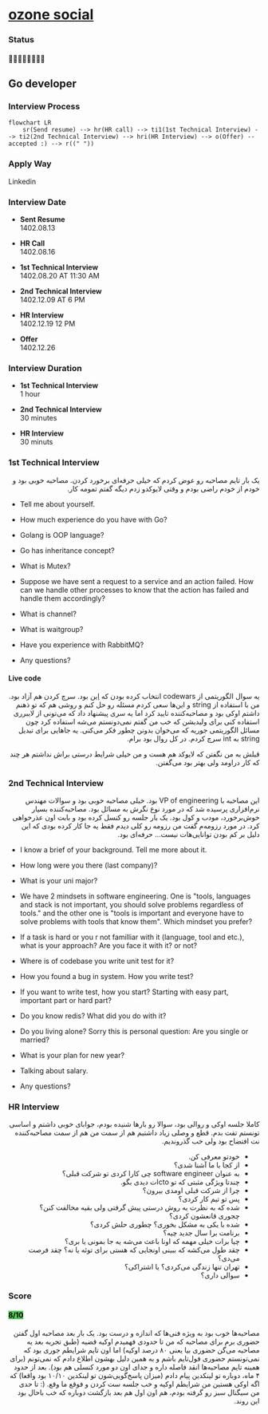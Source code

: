 # [ozone social](https://ozone.ir)

### Status
#### 📜📞🔧🔧👱🏻‍♀️✅
## Go developer
### Interview Process
```mermaid
flowchart LR
    sr(Send resume) --> hr(HR call) --> ti1(1st Technical Interview) --> ti2(2nd Technical Interview) --> hri(HR Interview) --> o(Offer) --accepted :) --> r((" "))
```

### Apply Way
Linkedin

### Interview Date
- **Sent Resume** <br />1402.08.13

- **HR Call**<br />1402.08.16

- **1st Technical Interview** <br>1402.08.20 AT 11:30 AM

- **2nd Technical Interview** <br>1402.12.09 AT 6 PM

- **HR Interview** <br>1402.12.19 12 PM

- **Offer** <br>1402.12.26

### Interview Duration

- **1st Technical Interview** <br>1 hour

- **2nd Technical Interview** <br>30 minutes

- **HR Interview** <br>30 minuts

### 1st Technical Interview

<p dir="rtl">
یک بار تایم مصاحبه رو عوض کردم که خیلی حرفه‌ای برخورد کردن. مصاحبه خوبی بود و خودم از خودم راضی بودم و وقتی لایوکدو زدم دیگه گفتم تمومه کار.
</p>

- Tell me about yourself.

- How much experience do you have with Go?

- Golang is OOP language? 

- Go has inheritance concept?

- What is Mutex?

- Suppose we have sent a request to a service and an action failed. How can we handle other processes to know that the action has failed and handle them accordingly?

- What is channel?

- What is waitgroup?

- Have you experience with RabbitMQ?

- Any questions?

#### Live code

<p dir="rtl">
یه سوال الگوریتمی از codewars انتخاب کرده بودن که
<a href="https://www.codewars.com/kata/515decfd9dcfc23bb6000006/train/go">این</a>
بود. سرچ کردن هم آزاد بود.
<br />
من با استفاده از string و این‌ها سعی کردم مسئله رو حل کنم و روشی هم که تو ذهنم داشتم اوکی بود و مصاحبه‌‌کننده تایید کرد اما یه سری پیشنهاد داد که می‌تونی از لایبرری استفاده کنی برای ولیدیشن که خب من گفتم نمی‌دونستم می‌شه استفاده کرد چون مسائل الگوریتمی جوریه که می‌خوان بدونن چطور فکر می‌کنی. یه جاهایی برای تبدیل string به int سرچ کردم. در کل روال بود برام.
</p>
<p dir="rtl">قبلش به من نگفتن که لایوکد هم هست و من خیلی شرایط درستی براش نداشتم هر چند که کار دراومد ولی بهتر بود می‌گفتن.</p>


### 2nd Technical Interview

<p dir="rtl">
این مصاحبه با VP of engineering بود. خیلی مصاحبه خوبی بود و سوالات مهندس نرم‌افزاری پرسیده شد که در مورد نوع نگرش به مسائل بود. مصاحبه‌کننده بسیار خوش‌برخورد، مودب و کول بود. یک بار جلسه رو کنسل کرده بود و بابت اون عذرخواهی کرد. در مورد رزومه‌م گفت من رزومه رو کلی دیدم فقط یه جا کار کرده بودی که این دلیل بر کم بودن توانایی‌هات نیست... حرفه‌ای بود.
</p>

- I know a brief of your background. Tell me more about it.

- How long were you there (last company)?

- What is your uni major?

- We have 2 mindsets in software engineering. One is "tools, languages and stack is not important, you should solve problems regardless of tools." and the other one is "tools is important and everyone have to solve problems with tools that know them". Which mindset you prefer?

- If a task is hard or you r not familliar with it (language, tool and etc.), what is your approach? Are you face it with it? or not?

- Where is of codebase you write unit test for it?

- How you found a bug in system. How you write test?

- If you want to write test, how you start? Starting with easy part, important part or hard part?

- Do you know redis? What did you do with it?

- Do you living alone? Sorry this is personal question: Are you single or married?

- What is your plan for new year?

- Talking about salary.

- Any questions?

### HR Interview

<p dir="rtl">
کاملا جلسه اوکی و روالی بود، سوالا رو بارها شنیده بودم، جوابای خوبی داشتم و اساسی تونستم تفت بدم. قطع و وصلی زیاد داشتیم هم از سمت من هم از سمت مصاحبه‌کننده نت افتضاح بود ولی خب گذروندیم.
</p>
<ul dir="rtl">
    <li>خودتو معرفی کن.</li>
    <li>از کجا با ما آشنا شدی؟</li>
    <li>به عنوان software engineer چی کارا کردی تو شرکت قبلی؟</li>
    <li>چندتا ویژگی مثبتی که تو ctoات دیدی بگو.</li>
    <li>چرا از شرکت قبلی اومدی بیرون؟</li>
    <li>پس تو تیم کار کردی؟</li>
    <li>شده که به نظرت یه روش درستی پیش گرفتی ولی بقیه مخالفت کنن؟ چجوری قانعشون کردی؟</li>
    <li>شده با یکی به مشکل بخوری؟ چطوری حلش کردی؟</li>
    <li>برنامت برا سال جدید چیه؟</li>
    <li>چیا برات خیلی مهمه که اونا باعث می‌شه یه جا بمونی یا بری؟</li>
    <li>چقد طول می‌کشه که ببینی اونجایی که هستی برای توئه یا نه؟ چقد فرصت می‌دی؟</li>
    <li>تهران تنها زندگی می‌کردی؟ یا اشتراکی؟</li>
    <li>سوالی داری؟</li>
</ul>

### Score
<h4><mark style="background-color:#54ca56">8/10</mark></h4>

<p dir="rtl">
مصاحبه‌ها خوب بود به ویژه فنی‌ها که اندازه و درست بود. یک بار بعد مصاحبه اول گفتن حضوری برم برای مصاحبه که من تا حدودی فهمیدم اوکیه قضیه (طبق تجربه بعد یه مصاحبه می‌گن حضوری بیا یعنی ۸۰ درصد اوکیه) اما اون تایم شرایطم جوری بود که نمی‌تونستم حضوری فول‌تایم باشم و به همین دلیل بهشون اطلاع دادم که نمی‌تونم (برای همینه تایم مصاحبه‌ها انقد فاصله داره و جدای اون دو مورد کنسلی هم بود). بعد از حدود ۴ ماه،  دوباره تو لینکدین پیام دادم (میزان پاسخ‌گویی‌شون تو لینکدین ۱۰/۱۰ بود واقعا) که اگه اوکی هستین من شرایطم اوکیه و خب جلسه ست کردن و فوقع ما وقع. (: تا حدی من سیگنال سبز رو گرفته بودم، هم اون اول هم بعد بازگشت دوباره که خب باحال بود این روند.
</p>
